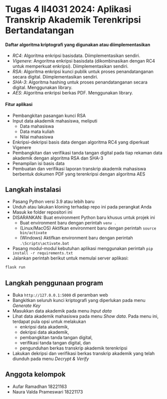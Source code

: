 # Tugas 4 II4031 2024: Aplikasi Transkrip Akademik Terenkripsi Bertandatangan

#### Daftar algoritma kriptografi yang digunakan atau diimplementasikan
- *RC4*: Algoritma enkripsi basisdata. Diimplementasikan sendiri.
- *Vigenere*: Angoritma enkripsi basisdata (dikombinasikan dengan RC4 untuk memperkuat enkripsi). Diimplementasikan sendiri.
- *RSA*: Algoritma enkripsi kunci publik untuk proses penandatanganan secara digital. Diimplementasikan sendiri.
- *SHA-3*: Algoritma hashing untuk proses penandatanganan secara digital. Menggunakan library.
- *AES*: Algoritma enkripsi berkas PDF. Menggunakan library.

#### Fitur aplikasi
- Pembangkitan pasangan kunci RSA
- Input data akademik mahasiswa, meliputi
  - Data mahasiswa
  - Data mata kuliah
  - Nilai mahasiswa
- Enkripsi-dekripsi basis data dengan algoritma RC4 yang diperkuat Vigenere
- Pembangkitan dan verifikasi tanda tangan digital pada tiap rekaman data akademik dengan algoritma RSA dan SHA-3
- Penampilan isi basis data
- Pembuatan dan verifikasi laporan transkrip akademik mahasiswa berbentuk dokumen PDF yang terenkripsi dengan algoritma AES

## Langkah instalasi
- Pasang Python versi 3.9 atau lebih baru
- Unduh atau lakukan kloning terhadap repo ini pada perangkat Anda
- Masuk ke folder repositori ini
- DISARANKAN: Buat environment Python baru khusus untuk projek ini
  - Buat environment baru dengan perintah `venv .`
  - (Linux/MacOS) Aktifkan environment baru dengan perintah `source bin/activate`
  - (Windows) Aktifkan environment baru dengan perintah `.\Scripts\activate.bat`
- Pasang modul-modul kebutuhan aplikasi menggunakan perintah `pip install -r requirements.txt`
- Jalankan perintah berikut untuk memulai server aplikasi:
```bash
flask run
```

## Langkah penggunaan program
- Buka `http://127.0.0.1:5000` di peramban web
- Bangkitkan seluruh kunci kriptografi yang diperlukan pada menu *Generate Key*
- Masukkan data akademik pada menu *Input data*
- Lihat data akademik mahasiswa pada menu *Show data*. Pada menu ini, terdapat pula opsi untuk  melakukan
  - enkripsi data akademik,
  - dekripsi data akademik,
  - pembangkitan tanda tangan digital,
  - verifikasi tanda tangan digital, dan
  - pengunduhan berkas transkrip akademik terenkripsi
- Lakukan dekripsi dan verifikasi berkas transkrip akademik yang telah diunduh pada menu *Decrypt & Verify*

## Anggota kelompok
- Aufar Ramadhan 18221163
- Naura Valda Prameswari 18221173
